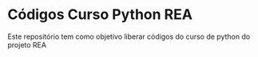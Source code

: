 # Códigos Curso Python REA
Este repositório tem como objetivo liberar códigos do curso de python do projeto REA
